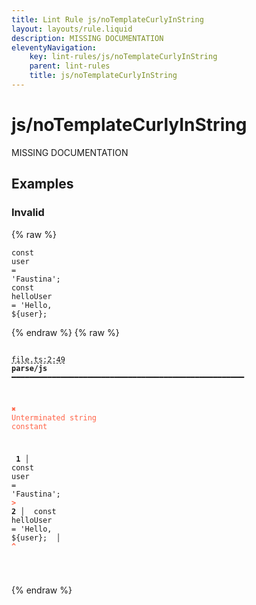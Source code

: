 ```yaml
---
title: Lint Rule js/noTemplateCurlyInString
layout: layouts/rule.liquid
description: MISSING DOCUMENTATION
eleventyNavigation:
	key: lint-rules/js/noTemplateCurlyInString
	parent: lint-rules
	title: js/noTemplateCurlyInString
---
```


# js/noTemplateCurlyInString

MISSING DOCUMENTATION

<!-- EVERYTHING BELOW IS AUTOGENERATED. SEE SCRIPTS FOLDER FOR UPDATE SCRIPTS hash(5ac6065a5ca2efc62130ed003a22f274a24cf708) -->

## Examples
### Invalid
{% raw %}<pre class="language-text"><code class="language-text"><span class="token keyword">const</span> <span class="token variable">user</span> <span class="token operator">=</span> <span class="token string">&apos;Faustina&apos;</span><span class="token punctuation">;</span>
               <span class="token keyword">const</span> <span class="token variable">helloUser</span> <span class="token operator">=</span> <span class="token string">&apos;Hello, ${user};</span></code></pre>{% endraw %}
{% raw %}<pre class="language-text"><code class="language-text">
 <span style="text-decoration-style: dashed; text-decoration-line: underline;">file.ts:2:49</span> <strong>parse/js</strong> ━━━━━━━━━━━━━━━━━━━━━━━━━━━━━━━━━━━━━━━━━━━━━━━━━━━━

  <strong><span style="color: Tomato;">✖ </span></strong><span style="color: Tomato;">Unterminated string constant</span>

  <strong>  1</strong><strong> │ </strong><span class="token keyword">const</span> <span class="token variable">user</span> <span class="token operator">=</span> <span class="token string">&apos;Faustina&apos;</span><span class="token punctuation">;</span>
  <strong><span style="color: Tomato;">&gt;</span></strong><strong> 2</strong><strong> │ </strong>               <span class="token keyword">const</span> <span class="token variable">helloUser</span> <span class="token operator">=</span> <span class="token string">&apos;Hello, ${user};</span>
     <strong> │ </strong>                                                 <span style="color: Tomato;"><strong>^</strong></span>

</code></pre>{% endraw %}
